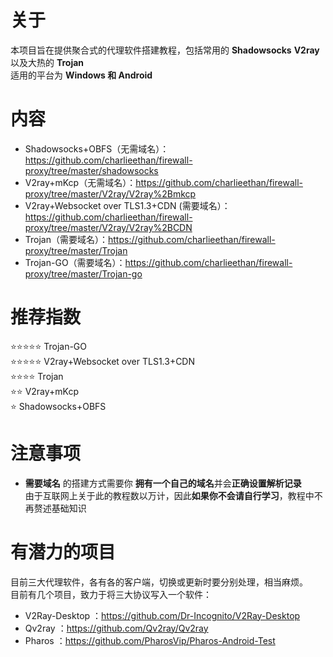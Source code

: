 # 关于
本项目旨在提供聚合式的代理软件搭建教程，包括常用的 **Shadowsocks** **V2ray** 以及大热的 **Trojan**  
适用的平台为 **Windows 和 Android**  
# 内容
- Shadowsocks+OBFS（无需域名）：https://github.com/charlieethan/firewall-proxy/tree/master/shadowsocks  
- V2ray+mKcp（无需域名）：https://github.com/charlieethan/firewall-proxy/tree/master/V2ray/V2ray%2Bmkcp  
- V2ray+Websocket over TLS1.3+CDN (需要域名）：     
https://github.com/charlieethan/firewall-proxy/tree/master/V2ray/V2ray%2BCDN
- Trojan（需要域名）：https://github.com/charlieethan/firewall-proxy/tree/master/Trojan  
- Trojan-GO（需要域名）：https://github.com/charlieethan/firewall-proxy/tree/master/Trojan-go
# 推荐指数  
⭐⭐⭐⭐⭐ Trojan-GO       
⭐⭐⭐⭐⭐ V2ray+Websocket over TLS1.3+CDN       
⭐⭐⭐⭐ Trojan       
⭐⭐ V2ray+mKcp       
⭐ Shadowsocks+OBFS      
# 注意事项
- **需要域名** 的搭建方式需要你 **拥有一个自己的域名**并会**正确设置解析记录**     
由于互联网上关于此的教程数以万计，因此**如果你不会请自行学习**，教程中不再赘述基础知识
# 有潜力的项目      
目前三大代理软件，各有各的客户端，切换或更新时要分别处理，相当麻烦。  
目前有几个项目，致力于将三大协议写入一个软件：      
- V2Ray-Desktop ：https://github.com/Dr-Incognito/V2Ray-Desktop     
- Qv2ray ：https://github.com/Qv2ray/Qv2ray    
- Pharos ：https://github.com/PharosVip/Pharos-Android-Test    
